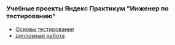 ### Учебные проекты Яндекс Практикум "Инженер по тестированию"

- [Основы тестирования](https://github.com/tprokopyeva1985/yandex-qa/tree/main/1%20спринт/1%20часть)
- [дипломная работа](https://github.com/tprokopyeva1985/yandex-qa/blob/main/%5BПрокопьева%20Татьяна%20Викторовна%5D%20Диплом.xlsx)
